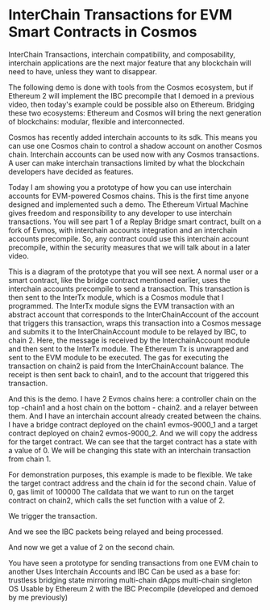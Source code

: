 
# InterChain Transactions for EVM Smart Contracts in Cosmos


InterChain Transactions, interchain compatibility, and composability, interchain applications are the next major feature that any blockchain will need to have, unless they want to disappear.

The following demo is done with tools from the Cosmos ecosystem, but if Ethereum 2 will implement the IBC precompile that I demoed in a previous video, then today's example could be possible also on Ethereum. Bridging these two ecosystems: Ethereum and Cosmos will bring the next generation of blockchains: modular, flexible and interconnected.

Cosmos has recently added interchain accounts to its sdk. This means you can use one Cosmos chain to control a shadow account on another Cosmos chain. Interchain accounts can be used now with any Cosmos transactions. A user can make interchain transactions limited by what the blockchain developers have decided as features.

Today I am showing you a prototype of how you can use interchain accounts for EVM-powered Cosmos chains. This is the first time anyone designed and implemented such a demo.
The Ethereum Virtual Machine gives freedom and responsibility to any developer to use interchain transactions.
You will see part 1 of a Replay Bridge smart contract, built on a fork of Evmos, with interchain accounts integration and an interchain accounts precompile.
So, any contract could use this interchain account precompile, within the security measures that we will talk about in a later video.

This is a diagram of the prototype that you will see next.
A normal user or a smart contract, like the bridge contract mentioned earlier, uses the interchain accounts precompile to send a transaction.
This transaction is then sent to the InterTx module, which is a Cosmos module that I programmed. The InterTx module signs the EVM transaction with an abstract account that corresponds to the InterChainAccount of the account that triggers this transaction, wraps this transaction into a Cosmos message and submits it to the InterChainAccount module to be relayed by IBC, to chain 2.
Here, the message is received by the InterchainAccount module and then sent to the InterTx module. The Ethereum Tx is unwrapped and sent to the EVM module to be executed. The gas for executing the transaction on chain2 is paid from the InterChainAccount balance. The receipt is then sent back to chain1, and to the account that triggered this transaction.

And this is the demo.
I have 2 Evmos chains here: a controller chain on the top -chain1 and a host chain on the bottom - chain2. and a relayer between them.
And I have an interchain account already created between the chains. 
I have a bridge contract deployed on the chain1 evmos-9000_1 and a target contract deployed on chain2 evmos-9000_2.
And we will copy the address for the target contract.
We can see that the target contract has a state with a value of 0. We will be changing this state with an interchain transaction from chain 1.

For demonstration purposes, this example is made to be flexible. We take the target contract address and the chain id for the second chain.
Value of 0, gas limit of 100000
The calldata that we want to run on the target contract on chain2, which calls the set function with a value of 2. 

We trigger the transaction.

And we see the IBC packets being relayed and being processed.

And now we get a value of 2 on the second chain.


You have seen a prototype for sending transactions from one EVM chain to another
Uses Interchain Accounts and IBC
Can be used as a base for:
trustless bridging
state mirroring
multi-chain dApps
multi-chain singleton OS
Usable by Ethereum 2 with the IBC Precompile (developed and demoed by me previously)







